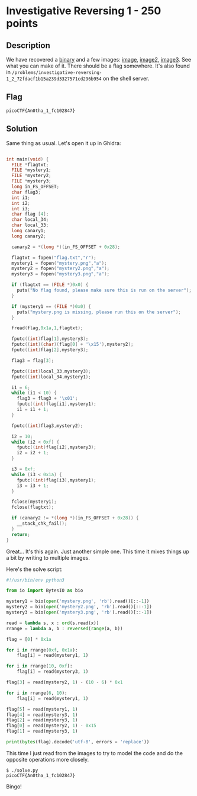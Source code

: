 # Investigative Reversing 1 - 250 points
## Description

We have recovered a [binary](./mystery) and a few images: [image](./mystery.png), [image2](./mystery2.png), [image3](./mystery3.png). See what you can make of it. There should be a flag somewhere. It's also found in `/problems/investigative-reversing-1_2_72fdacf1b15a239d3327571cd296b954` on the shell server.

## Flag

```
picoCTF{An0tha_1_fc102847}
```

## Solution

Same thing as usual. Let's open it up in Ghidra:

```c

int main(void) {
  FILE *flagtxt;
  FILE *mystery1;
  FILE *mystery2;
  FILE *mystery3;
  long in_FS_OFFSET;
  char flag3;
  int i1;
  int i2;
  int i3;
  char flag [4];
  char local_34;
  char local_33;
  long canary1;
  long canary2;

  canary2 = *(long *)(in_FS_OFFSET + 0x28);

  flagtxt = fopen("flag.txt","r");
  mystery1 = fopen("mystery.png","a");
  mystery2 = fopen("mystery2.png","a");
  mystery3 = fopen("mystery3.png","a");

  if (flagtxt == (FILE *)0x0) {
    puts("No flag found, please make sure this is run on the server");
  }

  if (mystery1 == (FILE *)0x0) {
    puts("mystery.png is missing, please run this on the server");
  }

  fread(flag,0x1a,1,flagtxt);

  fputc((int)flag[1],mystery3);
  fputc((int)(char)(flag[0] + '\x15'),mystery2);
  fputc((int)flag[2],mystery3);

  flag3 = flag[3];

  fputc((int)local_33,mystery3);
  fputc((int)local_34,mystery1);

  i1 = 6;
  while (i1 < 10) {
    flag3 = flag3 + '\x01';
    fputc((int)flag[i1],mystery1);
    i1 = i1 + 1;
  }

  fputc((int)flag3,mystery2);

  i2 = 10;
  while (i2 < 0xf) {
    fputc((int)flag[i2],mystery3);
    i2 = i2 + 1;
  }

  i3 = 0xf;
  while (i3 < 0x1a) {
    fputc((int)flag[i3],mystery1);
    i3 = i3 + 1;
  }

  fclose(mystery1);
  fclose(flagtxt);

  if (canary2 != *(long *)(in_FS_OFFSET + 0x28)) {
    __stack_chk_fail();
  }
  return;
}
```

Great... It's this again. Just another simple one. This time it mixes things up a bit by writing to multiple images.

Here's the solve script:

```python
#!/usr/bin/env python3

from io import BytesIO as bio

mystery1 = bio(open('mystery.png', 'rb').read()[::-1])
mystery2 = bio(open('mystery2.png', 'rb').read()[::-1])
mystery3 = bio(open('mystery3.png', 'rb').read()[::-1])

read = lambda s, x : ord(s.read(x))
rrange = lambda a, b : reversed(range(a, b))

flag = [0] * 0x1a

for i in rrange(0xf, 0x1a):
    flag[i] = read(mystery1, 1)

for i in rrange(10, 0xf):
    flag[i] = read(mystery3, 1)

flag[3] = read(mystery2, 1) - (10 - 6) * 0x1

for i in rrange(6, 10):
    flag[i] = read(mystery1, 1)

flag[5] = read(mystery1, 1)
flag[4] = read(mystery3, 1)
flag[2] = read(mystery3, 1)
flag[0] = read(mystery2, 1) - 0x15
flag[1] = read(mystery3, 1)

print(bytes(flag).decode('utf-8', errors = 'replace'))
```

This time I just read from the images to try to model the code and do the opposite operations more closely.

```
$ ./solve.py
picoCTF{An0tha_1_fc102847}
```

Bingo!
